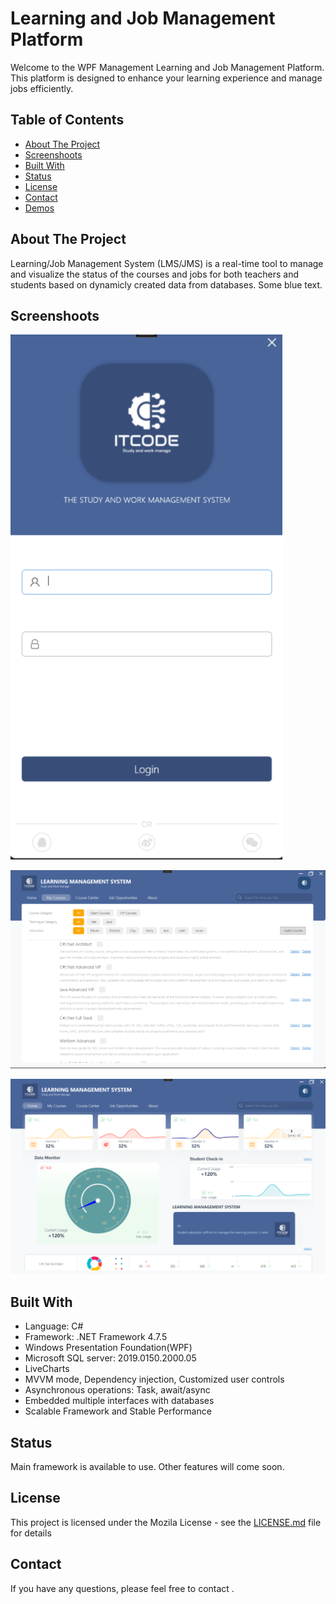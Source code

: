 
# Learning and Job Management Platform

Welcome to the WPF Management Learning and Job Management Platform. This platform is designed to enhance your learning experience and manage jobs efficiently.

## Table of Contents

- [About The Project](#about-the-project)
- [Screenshoots](#about-the-project)
- [Built With](#built-with)
- [Status](#status)
- [License](#license)
- [Contact](#contact)
- [Demos](#demos)

## About The Project


Learning/Job Management System (LMS/JMS) is a real-time tool to manage and visualize the status of the courses and jobs for both teachers and students based on dynamicly created data from databases. Some blue text.

## Screenshoots

![Platform Overview Screenshot](https://github.com/SaintAngeLs/ManagementLearningPlatform/blob/master/Screen/login.png)

![Platform Overview Screenshot](https://github.com/SaintAngeLs/ManagementLearningPlatform/blob/master/Screen/courses.png)

![Platform Overview Screenshot](https://github.com/SaintAngeLs/ManagementLearningPlatform/blob/master/Screen/home.png)


## Built With


- Language: C#
- Framework: .NET Framework 4.7.5
- Windows Presentation Foundation(WPF)
- Microsoft SQL server: 2019.0150.2000.05
- LiveCharts
- MVVM mode, Dependency injection, Customized user controls
- Asynchronous operations: Task, await/async
- Embedded multiple interfaces with databases
- Scalable Framework and Stable Performance

## Status

Main framework is available to use. Other features will come soon.

## License

This project is licensed under the Mozila License - see the [LICENSE.md](LICENSE.md) file for details

## Contact

If you have any questions, please feel free to contact .

